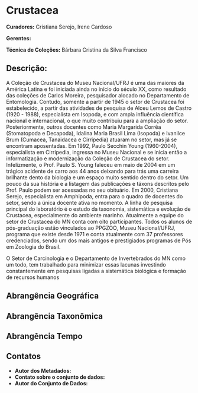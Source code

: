 # Crustacea

**Curadores:** Cristiana Serejo, Irene Cardoso

**Gerentes:**

**Técnica de Coleções:** Bárbara Cristina da Silva Francisco

## Descrição:

A Coleção de Crustacea do Museu Nacional/UFRJ é uma das maiores da América Latina e foi iniciada ainda no início do século XX, como resultado das coleções de Carlos Moreira, pesquisador alocado no Departamento de Entomologia. Contudo, somente a partir de 1945 o setor de Crustacea foi estabelecido, a partir das atividades de pesquisa de Alceu Lemos de Castro (1920 - 1988), especialista em Isopoda, e com ampla influência científica nacional e internacional, o que muito contribuiu para a ampliação do setor. Posteriormente, outros docentes como Maria Margarida Corrêa (Stomatopoda e Decapoda), Idalina Maria Brasil Lima (Isopoda) e Ivanilce Brum (Cumacea, Tanaidacea e Cirripedia) atuaram no setor, mas já se encontram aposentadas. Em 1992, Paulo Secchin Young (1960-2004), especialista em Cirripedia, ingressa no Museu Nacional e se inicia então a informatização e modernização da Coleção de Crustacea do setor. Infelizmente, o Prof. Paulo S. Young faleceu em maio de 2004 em um trágico acidente de carro aos 44 anos deixando para trás uma carreira brilhante dento da biologia e um espaço muito sentido dentro do setor. Um pouco da sua história e a listagem das publicações e táxons descritos pelo Prof. Paulo podem ser acessadas no seu obituário. Em 2000, Cristiana Serejo, especialista em Amphipoda, entra para o quadro de docentes do setor, sendo a única docente ativa no momento. A linha de pesquisa principal do laboratório é o estudo da taxonomia, sistemática e evolução de Crustacea, especialmente do ambiente marinho. Atualmente a equipe do setor de Crustacea do MN conta com oito participantes. Todos os alunos de pós-graduação estão vinculados ao PPGZOO, Museu Nacional/UFRJ, programa que existe desde 1971 e conta atualmente com 37 professores credenciados, sendo um dos mais antigos e prestigiados programas de Pós em Zoologia do Brasil.

O Setor de Carcinologia e o Departamento de Invertebrados do MN como um todo, tem trabalhado para minimizar essas lacunas investindo constantemente em pesquisas ligadas a sistemática biológica e formação de recursos humanos

## Abrangência Geográfica

## Abrangência Taxonômica

## Abrangência Tempo

## Contatos

* **Autor dos Metadados:**
* **Contato sobre o conjunto de dados:**
* **Autor do Conjunto de Dados:**
